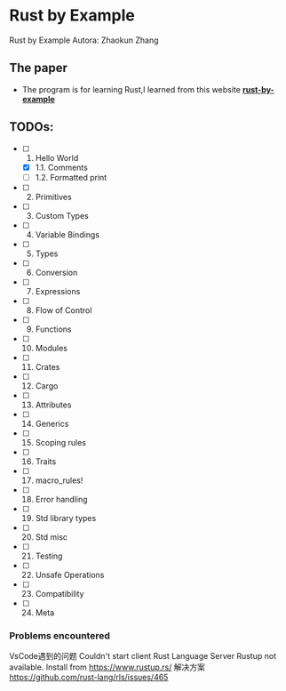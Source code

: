 # Rust by Example
Rust by Example
Autora: Zhaokun Zhang

## The paper
* The program is for learning Rust,I learned from this website **[rust-by-example](https://doc.rust-lang.org/stable/rust-by-example/index.html)**
## TODOs:

- [ ] 1. Hello World
  - [x] 1.1. Comments
  - [ ] 1.2. Formatted print
- [ ] 2. Primitives
- [ ] 3. Custom Types
- [ ] 4. Variable Bindings
- [ ] 5. Types
- [ ] 6. Conversion
- [ ] 7. Expressions
- [ ] 8. Flow of Control
- [ ] 9. Functions
- [ ] 10. Modules
- [ ] 11. Crates
- [ ] 12. Cargo
- [ ] 13. Attributes
- [ ] 14. Generics
- [ ] 15. Scoping rules
- [ ] 16. Traits
- [ ] 17. macro_rules!
- [ ] 18. Error handling
- [ ] 19. Std library types
- [ ] 20. Std misc
- [ ] 21. Testing
- [ ] 22. Unsafe Operations
- [ ] 23. Compatibility
- [ ] 24. Meta

### Problems encountered
VsCode遇到的问题
Couldn't start client Rust Language Server
Rustup not available. Install from https://www.rustup.rs/
解决方案
https://github.com/rust-lang/rls/issues/465
